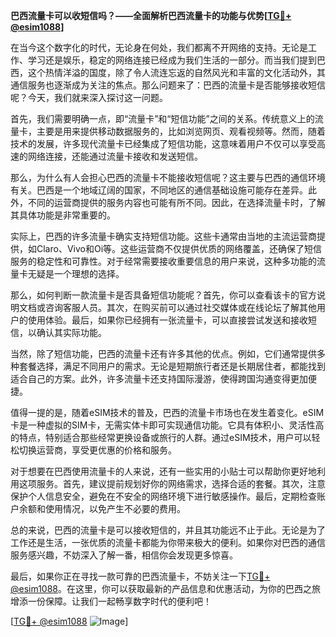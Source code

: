 **巴西流量卡可以收短信吗？——全面解析巴西流量卡的功能与优势[[TG💪+ @esim1088](https://t.me/s/esim1088)]**

在当今这个数字化的时代，无论身在何处，我们都离不开网络的支持。无论是工作、学习还是娱乐，稳定的网络连接已经成为我们生活的一部分。而当我们提到巴西，这个热情洋溢的国度，除了令人流连忘返的自然风光和丰富的文化活动外，其通信服务也逐渐成为关注的焦点。那么问题来了：巴西的流量卡是否能够接收短信呢？今天，我们就来深入探讨这一问题。

首先，我们需要明确一点，即“流量卡”和“短信功能”之间的关系。传统意义上的流量卡，主要是用来提供移动数据服务的，比如浏览网页、观看视频等。然而，随着技术的发展，许多现代流量卡已经集成了短信功能，这意味着用户不仅可以享受高速的网络连接，还能通过流量卡接收和发送短信。

那么，为什么有人会担心巴西的流量卡不能接收短信呢？这主要与巴西的通信环境有关。巴西是一个地域辽阔的国家，不同地区的通信基础设施可能存在差异。此外，不同的运营商提供的服务内容也可能有所不同。因此，在选择流量卡时，了解其具体功能是非常重要的。

实际上，巴西的许多流量卡确实支持短信功能。这些卡通常由当地的主流运营商提供，如Claro、Vivo和Oi等。这些运营商不仅提供优质的网络覆盖，还确保了短信服务的稳定性和可靠性。对于经常需要接收重要信息的用户来说，这种多功能的流量卡无疑是一个理想的选择。

那么，如何判断一款流量卡是否具备短信功能呢？首先，你可以查看该卡的官方说明文档或咨询客服人员。其次，在购买前可以通过社交媒体或在线论坛了解其他用户的使用体验。最后，如果你已经拥有一张流量卡，可以直接尝试发送和接收短信，以确认其实际功能。

当然，除了短信功能，巴西的流量卡还有许多其他的优点。例如，它们通常提供多种套餐选择，满足不同用户的需求。无论是短期旅行者还是长期居住者，都能找到适合自己的方案。此外，许多流量卡还支持国际漫游，使得跨国沟通变得更加便捷。

值得一提的是，随着eSIM技术的普及，巴西的流量卡市场也在发生着变化。eSIM卡是一种虚拟的SIM卡，无需实体卡即可实现通信功能。它具有体积小、灵活性高的特点，特别适合那些经常更换设备或旅行的人群。通过eSIM技术，用户可以轻松切换运营商，享受更优惠的价格和服务。

对于想要在巴西使用流量卡的人来说，还有一些实用的小贴士可以帮助你更好地利用这项服务。首先，建议提前规划好你的网络需求，选择合适的套餐。其次，注意保护个人信息安全，避免在不安全的网络环境下进行敏感操作。最后，定期检查账户余额和使用情况，以免产生不必要的费用。

总的来说，巴西的流量卡是可以接收短信的，并且其功能远不止于此。无论是为了工作还是生活，一张优质的流量卡都能为你带来极大的便利。如果你对巴西的通信服务感兴趣，不妨深入了解一番，相信你会发现更多惊喜。

最后，如果你正在寻找一款可靠的巴西流量卡，不妨关注一下[TG💪+ @esim1088](https://t.me/s/esim1088)。在这里，你可以获取最新的产品信息和优惠活动，为你的巴西之旅增添一份保障。让我们一起畅享数字时代的便利吧！

[[TG💪+ @esim1088](https://t.me/s/esim1088) ![Image](https://i.postimg.cc/4NQfJmqS/Snipaste-2025-05-13-00-14-12.png)]